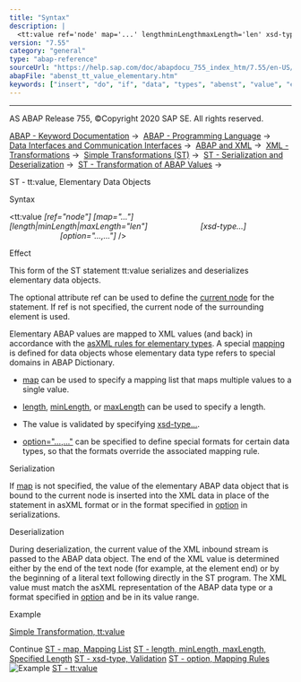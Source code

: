 ```yaml
---
title: "Syntax"
description: |
  <tt:value ref='node' map='...' lengthminLengthmaxLength='len' xsd-type... option='...,...' /> Effect This form of the ST statement tt:value serializes and deserializes elementary data objects. The optional attribute ref can be used to define the current
version: "7.55"
category: "general"
type: "abap-reference"
sourceUrl: "https://help.sap.com/doc/abapdocu_755_index_htm/7.55/en-US/abenst_tt_value_elementary.htm"
abapFile: "abenst_tt_value_elementary.htm"
keywords: ["insert", "do", "if", "data", "types", "abenst", "value", "elementary"]
---
```


* * *

AS ABAP Release 755, ©Copyright 2020 SAP SE. All rights reserved.

[ABAP - Keyword Documentation](https://help.sap.com/doc/abapdocu_755_index_htm/7.55/en-US/abenabap.htm) →  [ABAP - Programming Language](https://help.sap.com/doc/abapdocu_755_index_htm/7.55/en-US/abenabap_reference.htm) →  [Data Interfaces and Communication Interfaces](https://help.sap.com/doc/abapdocu_755_index_htm/7.55/en-US/abenabap_data_communication.htm) →  [ABAP and XML](https://help.sap.com/doc/abapdocu_755_index_htm/7.55/en-US/abenabap_xml.htm) →  [XML - Transformations](https://help.sap.com/doc/abapdocu_755_index_htm/7.55/en-US/abenabap_xml_trafos.htm) →  [Simple Transformations (ST)](https://help.sap.com/doc/abapdocu_755_index_htm/7.55/en-US/abenabap_st.htm) →  [ST - Serialization and Deserialization](https://help.sap.com/doc/abapdocu_755_index_htm/7.55/en-US/abenst_serial_deserial.htm) →  [ST - Transformation of ABAP Values](https://help.sap.com/doc/abapdocu_755_index_htm/7.55/en-US/abenst_abap_values.htm) → 

ST - tt:value, Elementary Data Objects

Syntax

<tt:value *\[*ref="node"*\]* *\[*map="..."*\]*
                       *\[*length*|*minLength*|*maxLength="len"*\]*
                       *\[*xsd-type...*\]*
                       *\[*option="...,..."*\]* />

Effect

This form of the ST statement tt:value serializes and deserializes elementary data objects.

The optional attribute ref can be used to define the [current node](https://help.sap.com/doc/abapdocu_755_index_htm/7.55/en-US/abenst_tt_ref.htm) for the statement. If ref is not specified, the current node of the surrounding element is used.

Elementary ABAP values are mapped to XML values (and back) in accordance with the [asXML rules for elementary types](https://help.sap.com/doc/abapdocu_755_index_htm/7.55/en-US/abenabap_xslt_asxml_elementary.htm). A special [mapping](https://help.sap.com/doc/abapdocu_755_index_htm/7.55/en-US/abenabap_xslt_asxml_schema.htm) is defined for data objects whose elementary data type refers to special domains in ABAP Dictionary.

-   [map](https://help.sap.com/doc/abapdocu_755_index_htm/7.55/en-US/abenst_map.htm) can be used to specify a mapping list that maps multiple values to a single value.

-   [length](https://help.sap.com/doc/abapdocu_755_index_htm/7.55/en-US/abenst_length.htm), [minLength](https://help.sap.com/doc/abapdocu_755_index_htm/7.55/en-US/abenst_length.htm), or [maxLength](https://help.sap.com/doc/abapdocu_755_index_htm/7.55/en-US/abenst_length.htm) can be used to specify a length.

-   The value is validated by specifying [xsd-type...](https://help.sap.com/doc/abapdocu_755_index_htm/7.55/en-US/abenst_xsd_type.htm).

-   [option="...,..."](https://help.sap.com/doc/abapdocu_755_index_htm/7.55/en-US/abenst_option.htm) can be specified to define special formats for certain data types, so that the formats override the associated mapping rule.

Serialization

If [map](https://help.sap.com/doc/abapdocu_755_index_htm/7.55/en-US/abenst_map.htm) is not specified, the value of the elementary ABAP data object that is bound to the current node is inserted into the XML data in place of the statement in asXML format or in the format specified in [option](https://help.sap.com/doc/abapdocu_755_index_htm/7.55/en-US/abenst_option.htm) in serializations.

Deserialization

During deserialization, the current value of the XML inbound stream is passed to the ABAP data object. The end of the XML value is determined either by the end of the text node (for example, at the element end) or by the beginning of a literal text following directly in the ST program. The XML value must match the asXML representation of the ABAP data type or a format specified in [option](https://help.sap.com/doc/abapdocu_755_index_htm/7.55/en-US/abenst_option.htm) and be in its value range.

Example

[Simple Transformation, tt:value](https://help.sap.com/doc/abapdocu_755_index_htm/7.55/en-US/abenst_value_abexa.htm)

Continue
[ST - map, Mapping List](https://help.sap.com/doc/abapdocu_755_index_htm/7.55/en-US/abenst_map.htm)
[ST - length, minLength, maxLength, Specified Length](https://help.sap.com/doc/abapdocu_755_index_htm/7.55/en-US/abenst_length.htm)
[ST - xsd-type, Validation](https://help.sap.com/doc/abapdocu_755_index_htm/7.55/en-US/abenst_xsd_type.htm)
[ST - option, Mapping Rules](https://help.sap.com/doc/abapdocu_755_index_htm/7.55/en-US/abenst_option.htm)
![Example](exa.gif "Example") [ST - tt:value](https://help.sap.com/doc/abapdocu_755_index_htm/7.55/en-US/abenst_value_abexa.htm)